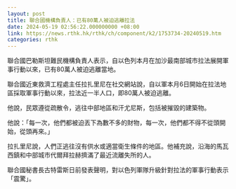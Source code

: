 ```yaml
---
layout: post
title: 聯合國機構負責人：已有80萬人被迫逃離拉法
date: 2024-05-19 02:56:22.000000000 +08:00
link: https://news.rthk.hk/rthk/ch/component/k2/1753734-20240519.htm
categories: rthk
---
```


聯合國巴勒斯坦難民機構負責人表示，自以色列本月在加沙最南部城市拉法展開軍事行動以來，已有80萬人被迫逃離當地。

聯合國近東救濟工程處主任拉扎里尼在社交網站說，自以軍本月6日開始在拉法地區採取軍事行動以來，拉法近一半人口，即80萬人被迫逃離。

他說，民眾遵從疏散令，逃往中部地區和汗尤尼斯，包括被摧毀的建築物。

他說：「每一次，他們都被迫丟下為數不多的財物，每一次，他們都不得不從頭開始，從頭再來。」

拉扎里尼說，人們正逃往沒有供水或適當衛生條件的地區。他補充說，沿海的馬瓦西鎮和中部城市代爾拜拉赫擠滿了最近流離失所的人。

聯合國秘書長古特雷斯日前發表聲明，對以色列軍隊升級針對拉法的軍事行動表示「震驚」。

